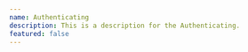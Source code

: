 ```yaml
---
name: Authenticating
description: This is a description for the Authenticating.
featured: false
---
```

